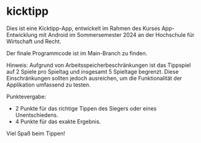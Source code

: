 # kicktipp
Dies ist eine Kicktipp-App, entwickelt im Rahmen des Kurses App-Entwicklung mit Android im Sommersemester 2024 an der Hochschule für Wirtschaft und Recht.

Der finale Programmcode ist im Main-Branch zu finden.

Hinweis: Aufgrund von Arbeitsspeicherbeschränkungen ist das Tippspiel auf 2 Spiele pro Spieltag und insgesamt 5 Spieltage begrenzt. Diese Einschränkungen sollten jedoch ausreichen, um die Funktionalität der Applikation umfassend zu testen.

Punktevergabe:

- 2 Punkte für das richtige Tippen des Siegers oder eines Unentschiedens.
- 4 Punkte für das exakte Ergebnis.

Viel Spaß beim Tippen!

